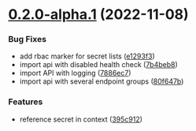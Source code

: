 # [0.2.0-alpha.1](https://github.com/gravitee-io/gravitee-kubernetes-operator/compare/0.1.1...0.2.0-alpha.1) (2022-11-08)


### Bug Fixes

* add rbac marker for secret lists ([e1293f3](https://github.com/gravitee-io/gravitee-kubernetes-operator/commit/e1293f323a0e72bccaf0753547db6df5f1f1454e))
* import api with disabled health check ([7b4beb8](https://github.com/gravitee-io/gravitee-kubernetes-operator/commit/7b4beb872e7446c0e08e0ef9fc365c30f6b89463))
* import API with logging ([7886ec7](https://github.com/gravitee-io/gravitee-kubernetes-operator/commit/7886ec74db9c714ed37cf19d1133b9c38c3c10b6))
* import api with several endpoint groups ([80f647b](https://github.com/gravitee-io/gravitee-kubernetes-operator/commit/80f647bfc1865d8da1dd6bd79669764c8c45499e))


### Features

* reference secret in context ([395c912](https://github.com/gravitee-io/gravitee-kubernetes-operator/commit/395c91280116d3ef98e85807c8bc7cb620465325))
